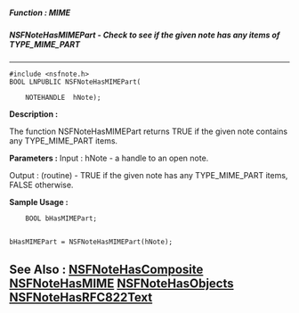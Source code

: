 ##### Function : MIME
##### NSFNoteHasMIMEPart - Check to see if the given note has any items of TYPE_MIME_PART
---
```
#include <nsfnote.h>
BOOL LNPUBLIC NSFNoteHasMIMEPart(

	NOTEHANDLE  hNote);
```
**Description :**

The function NSFNoteHasMIMEPart returns TRUE if the given note contains any 
TYPE_MIME_PART items.

**Parameters :**
Input :
hNote  -  a handle to an open note.

Output :
(routine)  -  TRUE if the given note has any TYPE_MIME_PART items, FALSE otherwise.



**Sample Usage :**
```
    BOOL bHasMIMEPart;


bHasMIMEPart = NSFNoteHasMIMEPart(hNote);

```
**See Also :**
[NSFNoteHasComposite](/domino-c-api-docs/reference/Func/NSFNoteHasComposite)
[NSFNoteHasMIME](/domino-c-api-docs/reference/Func/NSFNoteHasMIME)
[NSFNoteHasObjects](/domino-c-api-docs/reference/Func/NSFNoteHasObjects)
[NSFNoteHasRFC822Text](/domino-c-api-docs/reference/Func/NSFNoteHasRFC822Text)
---
